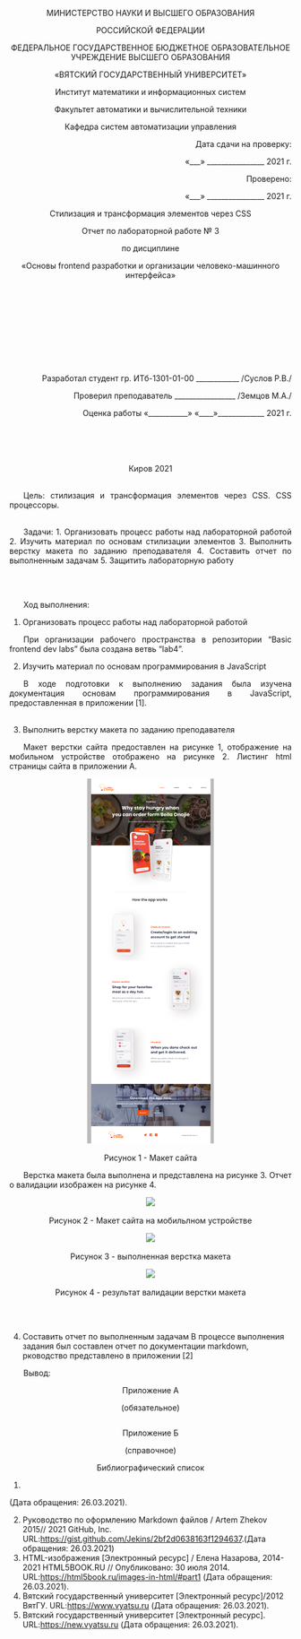 <p align = center>МИНИСТЕРСТВО НАУКИ И ВЫСШЕГО ОБРАЗОВАНИЯ
<p align = center>РОССИЙСКОЙ ФЕДЕРАЦИИ
<p align = center>ФЕДЕРАЛЬНОЕ ГОСУДАРСТВЕННОЕ БЮДЖЕТНОЕ ОБРАЗОВАТЕЛЬНОЕ УЧРЕЖДЕНИЕ ВЫСШЕГО ОБРАЗОВАНИЯ
<p align = center>«ВЯТСКИЙ ГОСУДАРСТВЕННЫЙ УНИВЕРСИТЕТ»
<p align = center>Институт математики и информационных систем
<p align = center>Факультет автоматики и вычислительной техники
<p align = center>Кафедра систем автоматизации управления
<p align = right>Дата сдачи на проверку:
<p align = right>«___» ________________ 2021 г.
<p align = right>Проверено:
<p align = right>«___» ________________ 2021 г.
<p align = center>Стилизация и трансформация элементов через CSS
<p align = center>Отчет по лабораторной работе № 3
<p align = center>по дисциплине
<p align = center>«Основы frontend разработки и организации человеко-машинного интерфейса»
<br/>
<br/>
<br/>
<br/>
<br/>
<br/>
<br/>
<br/>
<br/>
<br/>
<p align = right>Разработал студент гр. ИТб-1301-01-00 ____________ /Суслов Р.В./
<p align = right>Проверил преподаватель _________________ /Земцов М.А./
<p align = right>Оценка работы	«___________» 
«____»_____________ 2021 г.
<br/>
<br/>
<br/>
<br/>
<br/>
<p align = center>Киров 2021
<br/><br/>

<p align = justify style="text-indent: 25px;">Цель: стилизация и трансформация элементов через CSS. CSS процессоры.
<br/><br/>

<p align = justify style="text-indent: 25px;">
Задачи:
1. Организовать процесс работы над лабораторной работой
2. Изучить материал по основам стилизации элементов
3. Выполнить верстку макета по заданию преподавателя
4. Составить отчет по выполненным задачам
5. Защитить лабораторную работу

<!--Туть-->
<br/><br/>
<p align = justify style="text-indent: 25px;">Ход выполнения:

1. Организовать процесс работы над лабораторной работой

<p align = justify style="text-indent: 25px;">При организации рабочего пространства в репозитории “Basic frontend dev labs” была создана ветвь “lab4”.


2. Изучить  материал по основам программирования в JavaScript
<p align = justify style="text-indent: 25px;"> В ходе подготовки к выполнению задания была изучена  документация основам программирования в JavaScript, предоставленная в приложении [1].<!--Сверить!-->
<br/><br/>

3. Выполнить верстку макета по заданию преподавателя

<p align = justify style="text-indent: 25px;">Макет верстки сайта предоставлен на рисунке 1, отображение на мобильном устройстве отображено на рисунке 2. Листинг html страницы сайта в приложении А.

<p align=center><img src=./img4/makete.png></p>
<p align = center>Рисунок 1 - Макет сайта

<p align = justify style="text-indent: 25px;">Верстка макета была выполнена и представлена на рисунке 3. Отчет о валидации изображен на рисунке 4.

<p align=center><img src=./img3/.png></p>
<p align = center>Рисунок 2 - Макет сайта на мобильлном устройстве <!--его нет-->

<p align=center><img src=./img3/.png></p>
<p align = center>Рисунок 3 - выполненная верстка макета <!--его нет-->

<p align=center><img src=./img3/.png></p>
<p align = center>Рисунок 4 - результат валидации верстки макета <!--его нет-->


<br/><br/>

4. Составить отчет по выполненным задачам
В процессе выполнения задания был составлен отчет по документации markdown, рководство представлено в приложении [2] 
<p align = justify style="text-indent: 25px;">


<p align = justify style="text-indent: 25px;">Вывод: <!--Написать кое чего-->

<p align = center>Приложение А

<p align = center>(обязательное) 

<p align = center><!--Надпись-->


```

```


<p align = center>Приложение Б

<p align = center>(справочное)

<p align = center>Библиографический список

1. 
(Дата обращения: 26.03.2021). 

2. Руководство по оформлению Markdown файлов / Artem Zhekov 2015// 2021 GitHub, Inc. URL:<https://gist.github.com/Jekins/2bf2d0638163f1294637>.(Дата обращения: 26.03.2021)
3. HTML-изображения [Электронный ресурс] / Елена Назарова, 2014-2021 HTML5BOOK.RU // Опубликовано: 30 июля 2014. URL:<https://html5book.ru/images-in-html/#part1> (Дата обращения: 26.03.2021).
4. Вятский государственный университет [Электронный ресурс]/2012 ВятГУ. URL:<https://www.vyatsu.ru> (Дата обращения: 26.03.2021).
5. Вятский государственный университет [Электронный ресурс]. URL:<https://new.vyatsu.ru> (Дата обращения: 26.03.2021).
